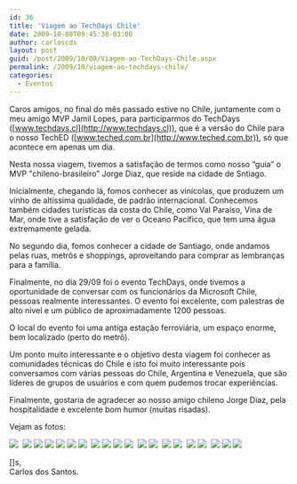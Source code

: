 ```yaml
---
id: 36
title: 'Viagem ao TechDays Chile'
date: 2009-10-08T09:45:38-03:00
author: carloscds
layout: post
guid: /post/2009/10/08/Viagem-ao-TechDays-Chile.aspx
permalink: /2009/10/viagem-ao-techdays-chile/
categories:
  - Eventos
---
```

Caros amigos, no final do mês passado estive no Chile, juntamente com o meu amigo MVP Jamil Lopes, para participarmos do TechDays ([www.techdays.cl](http://www.techdays.cl)), que é a versão do Chile para o nosso TechED ([www.teched.com.br](http://www.teched.com.br)), só que acontece em apenas um dia.

Nesta nossa viagem, tivemos a satisfação de termos como nosso “guia” o MVP "chileno-brasileiro” Jorge Diaz, que reside na cidade de Sntiago.

Inicialmente, chegando lá, fomos conhecer as vinícolas, que produzem um vinho de altíssima qualidade, de padrão internacional. Conhecemos também cidades turísticas da costa do Chile, como Val Paraíso, Vina de Mar, onde tive a satisfação de ver o Oceano Pacífico, que tem uma água extremamente gelada.

No segundo dia, fomos conhecer a cidade de Santiago, onde andamos pelas ruas, metrôs e shoppings, aproveitando para comprar as lembranças para a família.

Finalmente, no dia 29/09 foi o evento TechDays, onde tivemos a oportunidade de conversar com os funcionários da Microsoft Chile, pessoas realmente interessantes. O evento foi excelente, com palestras de alto nível e um público de aproximadamente 1200 pessoas.

O local do evento foi uma antiga estação ferroviária, um espaço enorme, bem localizado (perto do metrô).

Um ponto muito interessante e o objetivo desta viagem foi conhecer as comunidades técnicas do Chile e isto foi muito interessante pois conversamos com várias pessoas do Chile, Argentina e Venezuela, que são líderes de grupos de usuários e com quem pudemos trocar experiências.

Finalmente, gostaria de agradecer ao nosso amigo chileno Jorge Diaz, pela hospitalidade e excelente bom humor (muitas risadas).

Vejam as fotos:

![]( wp-content/uploads/DSC02033.jpg) 
![]( wp-content/uploads/DSC02038.jpg)
![]( wp-content/uploads/DSC02042.jpg)
![]( wp-content/uploads/DSC02043.jpg)
![]( wp-content/uploads/DSC02046.jpg)
![]( wp-content/uploads/DSC02050.jpg) 
![]( wp-content/uploads/DSC02056.jpg) 
![]( wp-content/uploads/DSC02060.jpg) 
![]( wp-content/uploads/DSC02066.jpg)
![]( wp-content/uploads/DSC02081.jpg)
![]( wp-content/uploads/DSC02091.jpg) 
![]( wp-content/uploads/DSC02107.jpg) 
![]( wp-content/uploads/DSC02116.jpg) 
![]( wp-content/uploads/DSC02120.jpg) 
![]( wp-content/uploads/DSC02135.jpg) 
![]( wp-content/uploads/DSC02138.jpg) 
![]( wp-content/uploads/DSC02140.jpg) 
![]( wp-content/uploads/DSC02152.jpg) 
![]( wp-content/uploads/DSC02157.jpg) 
![]( wp-content/uploads/DSC02200.jpg)

[]s,  
Carlos dos Santos.